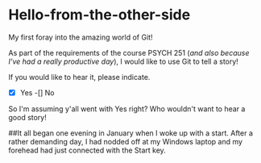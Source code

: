 # Hello-from-the-other-side
My first foray into the amazing world of Git!

As part of the requirements of the course PSYCH 251 (*and also because I've had a really productive day*), I would like to use Git to tell a story!

If you would like to hear it, please indicate.

-[x] Yes
-[] No

So I'm assuming y'all went with Yes right? Who wouldn't want to hear a good story!

##It all began one evening in January when I woke up with a start. After a rather demanding day, I had nodded off at my Windows laptop and my forehead had just connected with the Start key.


